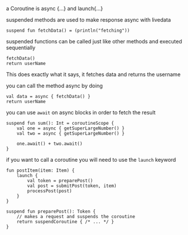 a Coroutine is async {...} and launch{...}

suspended methods are used to make response async with livedata


```
suspend fun fetchData() = (println("fetching"))
```

suspended functions can be called just like other methods and executed sequentially

```
fetchData()
return userName
```

This does exactly what it says, it fetches data and returns the username 


you can call the method async by doing

```
val data = async { fetchData() }
return userName
```

you can use `await` on async blocks in order to fetch the result

```
suspend fun sum(): Int = coroutineScope {
    val one = async { getSuperLargeNumber() }
    val two = async { getSuperLargeNumber() }

    one.await() + two.await()
}
```


if you want to call a coroutine you will need to use the `launch` keyword

```
fun postItem(item: Item) {
    launch {
        val token = preparePost()
        val post = submitPost(token, item)
        processPost(post)
    }
}

suspend fun preparePost(): Token {
    // makes a request and suspends the coroutine
    return suspendCoroutine { /* ... */ }
}
```